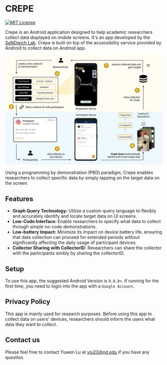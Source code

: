 # CREPE

[![MIT License](https://img.shields.io/badge/License-MIT-green)](https://github.com/codegrits/CodeGRITS/blob/main/LICENSE)

Crepe is an Android application designed to help academic researchers collect data displayed on mobile screens. It's an app developed by the [SaNDwich Lab](https://toby.li/). Crepe is built on top of the accessibility service provided by Android to collect data on Android app.

![workflow](./assets/workflow.png)

Using a programming by demonstration (PBD) paradigm, Crepe enables researchers to collect specific data by simply tapping on the target data on the screen.


## Features

- **Graph Query Technology:** Utilize a custom query language to flexibly and accurately identify and locate target data on UI screens.
- **Low-Code Interface:** Enable researchers to specify what data to collect through simple no-code demonstrations.
- **Low-battery Impact:** Minimize its impact on device battery life, ensuring that data collection can proceed for extended periods without significantly affecting the daily usage of participant devices.
- **Collector Sharing with CollectorID:** Researchers can share the collector with the participants simbly by sharing the collectorID.


## Setup

To use this app, the suggested Android Version is `9.0.0+`. If running for the first time, you need to login into the app with a `Google Account`.

## Privacy Policy

This app is mainly used for research purposes. Before using this app to collect data on users' devices, researchers should inform the users what data they want to collect.

## Contact us

Please feel free to contact Yuwen Lu at ylu23@nd.edu if you have any question.
